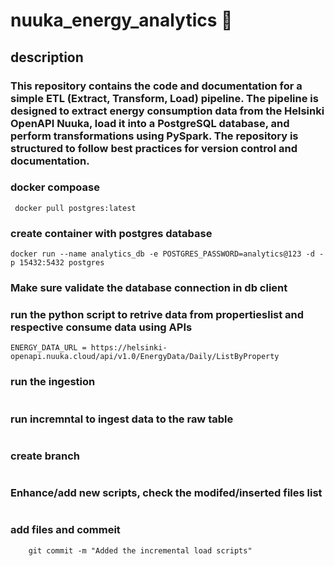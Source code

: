 # nuuka_energy_analytics 🚀

## description

### This repository contains the code and documentation for a simple ETL (Extract, Transform, Load) pipeline. The pipeline is designed to extract energy consumption data from the Helsinki OpenAPI Nuuka, load it into a PostgreSQL database, and perform transformations using PySpark. The repository is structured to follow best practices for version control and documentation.

### docker compoase
``` docker pull postgres:latest```

### create container with postgres database
```docker run --name analytics_db -e POSTGRES_PASSWORD=analytics@123 -d -p 15432:5432 postgres```

### Make sure validate the database connection in db client

### run the python script to retrive data from propertieslist and respective consume data using APIs

``` LIST_URL= https://helsinki-openapi.nuuka.cloud/api/v1.0/Property/List
ENERGY_DATA_URL = https://helsinki-openapi.nuuka.cloud/api/v1.0/EnergyData/Daily/ListByProperty

 ```

### run the ingestion
```  ingest_energy.py
```
### run incremntal to ingest data to the raw table

```  merge_energy_consumption.py
```

### create branch
``` git checkout -b feature/incremental_merge 
```
### Enhance/add new scripts, check the modifed/inserted files list
``` git status
```
### add files and commeit
``` git add .
    git commit -m "Added the incremental load scripts"
```

